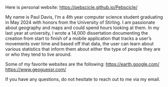 Here is personal website: https://pebscicle.github.io/Pebscicle/

My name is Paul Davis, I’m a 4th year computer science student graduating in May 2024 with honors from the University of Stirling.
I am passionate about geography and maps and could spend hours looking at them.
In my last year at university, I wrote a 14,000 dissertation documenting the creation from start to finish of a mobile application
that tracks a user’s movements over time and based off that data,
the user can learn about various statistics that inform them about either the type of people they are or who they tend to live around.

Some of my favorite websites are the following: 
https://earth.google.com/ 
https://www.geoguessr.com/

If you have any questions, do not hesitate to reach out to me via my email.
